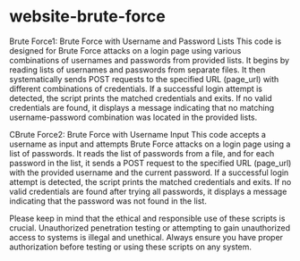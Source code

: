 # website-brute-force

Brute Force1: Brute Force with Username and Password Lists
This code is designed for Brute Force attacks on a login page using various combinations of usernames and passwords from provided lists.
It begins by reading lists of usernames and passwords from separate files. 
It then systematically sends POST requests to the specified URL (page_url) with different combinations of credentials.
If a successful login attempt is detected, the script prints the matched credentials and exits.
If no valid credentials are found, it displays a message indicating that no matching username-password combination was located in the provided lists.

CBrute Force2: Brute Force with Username Input
This code accepts a username as input and attempts Brute Force attacks on a login page using a list of passwords.
It reads the list of passwords from a file, and for each password in the list,
it sends a POST request to the specified URL (page_url) with the provided username and the current password.
If a successful login attempt is detected, the script prints the matched credentials and exits.
If no valid credentials are found after trying all passwords, it displays a message indicating that the password was not found in the list.

Please keep in mind that the ethical and responsible use of these scripts is crucial.
Unauthorized penetration testing or attempting to gain unauthorized access to systems is illegal and unethical. 
Always ensure you have proper authorization before testing or using these scripts on any system.
